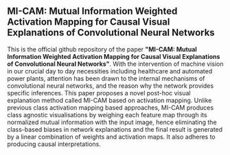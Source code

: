 ## MI-CAM: Mutual Information Weighted Activation Mapping for Causal Visual Explanations of Convolutional Neural Networks
This is the official github repository of the paper **"MI-CAM: Mutual Information Weighted Activation Mapping for Causal Visual Explanations of Convolutional Neural Networks"**. With the intervention of machine vision in our crucial day to day necessities including healthcare and automated power plants, attention has been drawn to the internal mechanisms of convolutional neural networks, and the reason why the network provides specific inferences. This paper proposes a novel post-hoc visual explanation method called MI-CAM based on activation mapping. Unlike previous class activation mapping based approaches, MI-CAM produces class agnostic visualisations by weighing each
feature map through its normalized mutual information with the input image, hence eliminating the class-based biases in network explanations and the final result is generated by a linear combination of weights and activation maps. It also adheres to producing causal interpretations. 
